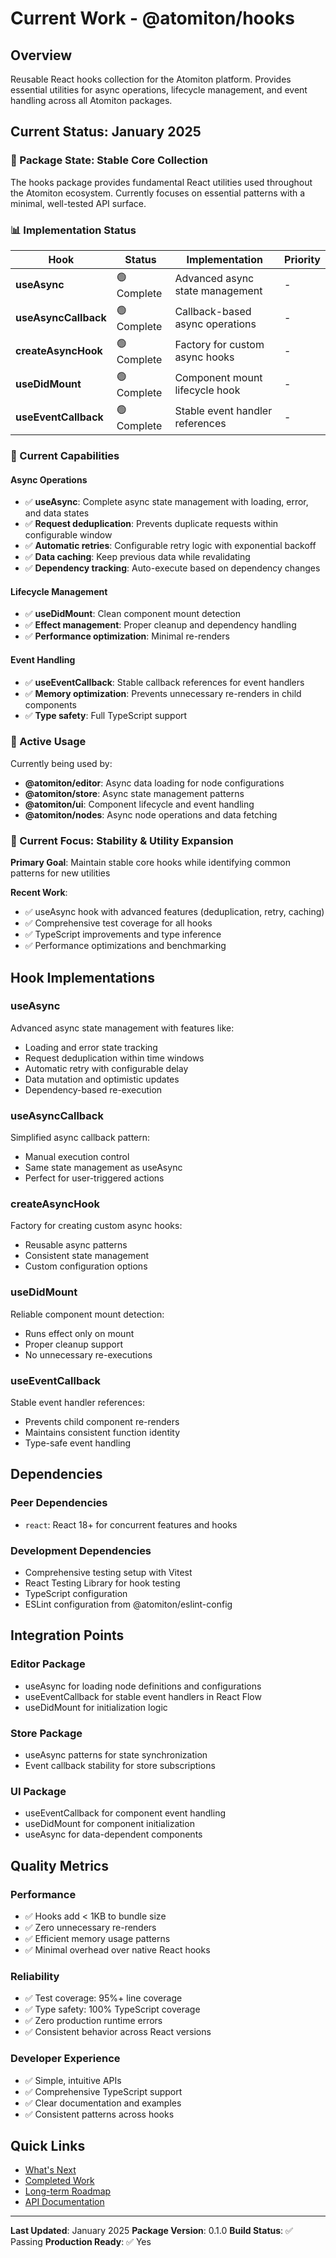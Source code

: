 # Current Work - @atomiton/hooks

## Overview

Reusable React hooks collection for the Atomiton platform. Provides essential utilities for async operations, lifecycle management, and event handling across all Atomiton packages.

## Current Status: January 2025

### 🎯 Package State: Stable Core Collection

The hooks package provides fundamental React utilities used throughout the Atomiton ecosystem. Currently focuses on essential patterns with a minimal, well-tested API surface.

### 📊 Implementation Status

| Hook                 | Status      | Implementation                  | Priority |
| -------------------- | ----------- | ------------------------------- | -------- |
| **useAsync**         | 🟢 Complete | Advanced async state management | -        |
| **useAsyncCallback** | 🟢 Complete | Callback-based async operations | -        |
| **createAsyncHook**  | 🟢 Complete | Factory for custom async hooks  | -        |
| **useDidMount**      | 🟢 Complete | Component mount lifecycle hook  | -        |
| **useEventCallback** | 🟢 Complete | Stable event handler references | -        |

### 🚀 Current Capabilities

#### Async Operations

- ✅ **useAsync**: Complete async state management with loading, error, and data states
- ✅ **Request deduplication**: Prevents duplicate requests within configurable window
- ✅ **Automatic retries**: Configurable retry logic with exponential backoff
- ✅ **Data caching**: Keep previous data while revalidating
- ✅ **Dependency tracking**: Auto-execute based on dependency changes

#### Lifecycle Management

- ✅ **useDidMount**: Clean component mount detection
- ✅ **Effect management**: Proper cleanup and dependency handling
- ✅ **Performance optimization**: Minimal re-renders

#### Event Handling

- ✅ **useEventCallback**: Stable callback references for event handlers
- ✅ **Memory optimization**: Prevents unnecessary re-renders in child components
- ✅ **Type safety**: Full TypeScript support

### 🔧 Active Usage

Currently being used by:

- **@atomiton/editor**: Async data loading for node configurations
- **@atomiton/store**: Async state management patterns
- **@atomiton/ui**: Component lifecycle and event handling
- **@atomiton/nodes**: Async node operations and data fetching

### 🎯 Current Focus: Stability & Utility Expansion

**Primary Goal**: Maintain stable core hooks while identifying common patterns for new utilities

**Recent Work**:

- ✅ useAsync hook with advanced features (deduplication, retry, caching)
- ✅ Comprehensive test coverage for all hooks
- ✅ TypeScript improvements and type inference
- ✅ Performance optimizations and benchmarking

## Hook Implementations

### useAsync

Advanced async state management with features like:

- Loading and error state tracking
- Request deduplication within time windows
- Automatic retry with configurable delay
- Data mutation and optimistic updates
- Dependency-based re-execution

### useAsyncCallback

Simplified async callback pattern:

- Manual execution control
- Same state management as useAsync
- Perfect for user-triggered actions

### createAsyncHook

Factory for creating custom async hooks:

- Reusable async patterns
- Consistent state management
- Custom configuration options

### useDidMount

Reliable component mount detection:

- Runs effect only on mount
- Proper cleanup support
- No unnecessary re-executions

### useEventCallback

Stable event handler references:

- Prevents child component re-renders
- Maintains consistent function identity
- Type-safe event handling

## Dependencies

### Peer Dependencies

- `react`: React 18+ for concurrent features and hooks

### Development Dependencies

- Comprehensive testing setup with Vitest
- React Testing Library for hook testing
- TypeScript configuration
- ESLint configuration from @atomiton/eslint-config

## Integration Points

### Editor Package

- useAsync for loading node definitions and configurations
- useEventCallback for stable event handlers in React Flow
- useDidMount for initialization logic

### Store Package

- useAsync patterns for state synchronization
- Event callback stability for store subscriptions

### UI Package

- useEventCallback for component event handling
- useDidMount for component initialization
- useAsync for data-dependent components

## Quality Metrics

### Performance

- ✅ Hooks add < 1KB to bundle size
- ✅ Zero unnecessary re-renders
- ✅ Efficient memory usage patterns
- ✅ Minimal overhead over native React hooks

### Reliability

- ✅ Test coverage: 95%+ line coverage
- ✅ Type safety: 100% TypeScript coverage
- ✅ Zero production runtime errors
- ✅ Consistent behavior across React versions

### Developer Experience

- ✅ Simple, intuitive APIs
- ✅ Comprehensive TypeScript support
- ✅ Clear documentation and examples
- ✅ Consistent patterns across hooks

## Quick Links

- [What's Next](./NEXT.md)
- [Completed Work](./COMPLETED.md)
- [Long-term Roadmap](./ROADMAP.md)
- [API Documentation](./README.md)

---

**Last Updated**: January 2025
**Package Version**: 0.1.0
**Build Status**: ✅ Passing
**Production Ready**: ✅ Yes
